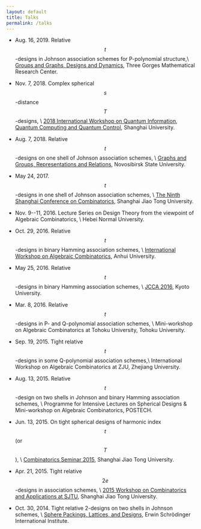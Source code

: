 ```yaml
---
layout: default
title: Talks
permalink: /talks
---
```


* Aug. 16, 2019. Relative $$t$$-designs in Johnson association schemes for P-polynomial structure,\\
  [Groups and Graphs, Designs and Dynamics](https://math.sjtu.edu.cn/conference/G2D2/), Three Gorges Mathematical Research Center.
  
* Nov. 7, 2018. Complex spherical $$s$$-distance $$T$$-designs, \\
  [2018 International Workshop on Quantum Information, Quantum Computing and Quantum Control](http://yanzhu.org/IWQIQC2018/), Shanghai University.

*  Aug. 7, 2018. Relative $$t$$-designs on one shell of Johnson association schemes, \\
  [Graphs and Groups, Representations and Relations](http://old.math.nsc.ru/conference/g2/g2r2/index.html), Novosibirsk State University.

* May 24, 2017. $$t$$-designs in one shell of Johnson association schemes, \\
  [The Ninth Shanghai Conference on Combinatorics](http://www.math.sjtu.edu.cn/conference/9shcc/), Shanghai Jiao Tong University. 

* Nov. 9--11, 2016. Lecture Series on Design Theory from the viewpoint of Algebraic Combinatorics, \\
  Hebei Normal University.

* Oct. 29, 2016. Relative $$t$$-designs in binary Hamming association schemes, \\
  [International Workshop on Algebraic Combinatorics](http://math.ahu.edu.cn/iwac2016/index.asp), Anhui University.

*  May 25, 2016. Relative $$t$$-designs in binary Hamming association schemes, \\
  [JCCA 2016](https://infoshako.sk.tsukuba.ac.jp/jcca/JCCA16/index.html), Kyoto University.

* Mar. 8, 2016. Relative $$t$$-designs in P- and Q-polynomial association schemes, \\
  Mini-workshop on Algebraic Combinatorics at Tohoku University, Tohoku University.

* Sep. 19, 2015. Tight relative $$t$$-designs in some Q-polynomial association schemes,\\
  International Workshop on Algebraic Combinatorics at ZJU, Zhejiang University.

* Aug. 13, 2015. Relative $$t$$-design on two shells in Johnson and binary Hamming association schemes, \\
  Programme for Intensive Lectures on Spherical Designs & Mini-workshop on Algebraic Combinatorics, POSTECH.

* Jun. 13, 2015. On tight spherical designs of harmonic index $$t$$ (or $$T$$), \\
  [Combinatorics Seminar 2015](http://math.sjtu.edu.cn/conference/Bannai/2015/talk.php?20150613A), Shanghai Jiao Tong University.

* Apr. 21, 2015. Tight relative $$2e$$-designs in association schemes, \\
  [2015 Workshop on Combinatorics and Applications at SJTU](http://math.sjtu.edu.cn/Conference/2015WCA/home.php), Shanghai Jiao Tong University.

* Oct. 30, 2014. Tight relative 2-designs on two shells in Johnson schemes, \\
  [Sphere Packings, Lattices, and Designs](https://www.math.tugraz.at/ESI2014/workshop2.html), Erwin Schrödinger International Institute.


